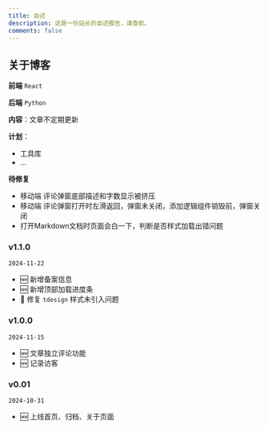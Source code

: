 ```yaml
---
title: 自述
description: 这是一份站长的自述报告，请查收。
comments: false
---
```


## 关于博客
  **前端**  `React`  

  **后端**  `Python`

**内容**：文章不定期更新

**计划**： 
  - 工具库
  - ...

**待修复**
 - 移动端 评论弹窗底部描述和字数显示被挤压
 - 移动端 评论弹窗打开时左滑返回，弹窗未关闭，添加逻辑组件销毁前，弹窗关闭
 - 打开Markdown文档时页面会白一下，判断是否样式加载出错问题

### v1.1.0

  `2024-11-22`
  - 🆕 新增备案信息
  - 🆕 新增顶部加载进度条
  - 🐞 修复 `tdesign` 样式未引入问题

### v1.0.0

  `2024-11-15`
  - 🆕 文章独立评论功能
  - 🆕 记录访客

### v0.01

  `2024-10-31`
  -  🆕 上线首页、归档、关于页面

